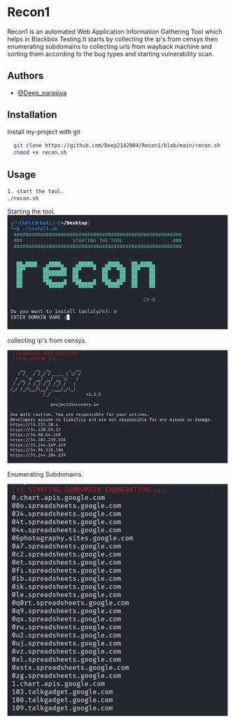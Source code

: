 
# Recon1

Recon1 is an automated Web Application Information Gathering Tool which helps in Blackbox Testing.It starts by collecting the ip's from censys then enumerating subdomains to collecting urls from wayback machine and sorting them according to the bug types and starting vulnerability scan.



## Authors

- [@Deep_parasiya](https://github.com/Deep2142004)



## Installation

Install my-project with git 

```bash
  git clone https://github.com/Deep2142004/Recon1/blob/main/recon.sh
  chmod +x recon.sh
```

    
## Usage

```
1. start the tool.
./recon.sh
```

Starting the tool.
![App Screenshot](https://github.com/Deep2142004/Recon1/blob/main/images/1.jpg)

collecting ip's from censys.

![App Screenshot](https://github.com/Deep2142004/Recon1/blob/main/images/2.jpg)

Enumerating Subdomains.

![App Screenshot](https://github.com/Deep2142004/Recon1/blob/main/images/3.jpg)
